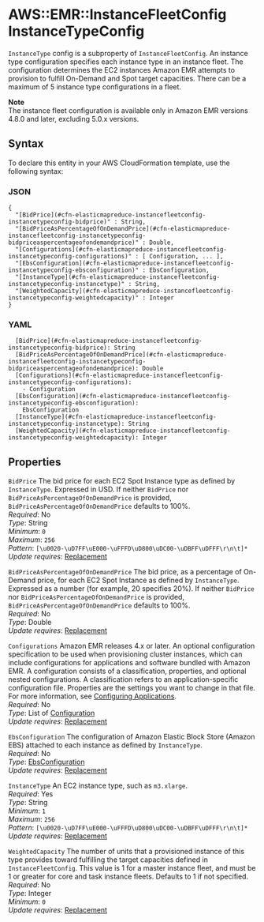 # AWS::EMR::InstanceFleetConfig InstanceTypeConfig<a name="aws-properties-elasticmapreduce-instancefleetconfig-instancetypeconfig"></a>

`InstanceType` config is a subproperty of `InstanceFleetConfig`\. An instance type configuration specifies each instance type in an instance fleet\. The configuration determines the EC2 instances Amazon EMR attempts to provision to fulfill On\-Demand and Spot target capacities\. There can be a maximum of 5 instance type configurations in a fleet\.

**Note**  
The instance fleet configuration is available only in Amazon EMR versions 4\.8\.0 and later, excluding 5\.0\.x versions\.

## Syntax<a name="aws-properties-elasticmapreduce-instancefleetconfig-instancetypeconfig-syntax"></a>

To declare this entity in your AWS CloudFormation template, use the following syntax:

### JSON<a name="aws-properties-elasticmapreduce-instancefleetconfig-instancetypeconfig-syntax.json"></a>

```
{
  "[BidPrice](#cfn-elasticmapreduce-instancefleetconfig-instancetypeconfig-bidprice)" : String,
  "[BidPriceAsPercentageOfOnDemandPrice](#cfn-elasticmapreduce-instancefleetconfig-instancetypeconfig-bidpriceaspercentageofondemandprice)" : Double,
  "[Configurations](#cfn-elasticmapreduce-instancefleetconfig-instancetypeconfig-configurations)" : [ Configuration, ... ],
  "[EbsConfiguration](#cfn-elasticmapreduce-instancefleetconfig-instancetypeconfig-ebsconfiguration)" : EbsConfiguration,
  "[InstanceType](#cfn-elasticmapreduce-instancefleetconfig-instancetypeconfig-instancetype)" : String,
  "[WeightedCapacity](#cfn-elasticmapreduce-instancefleetconfig-instancetypeconfig-weightedcapacity)" : Integer
}
```

### YAML<a name="aws-properties-elasticmapreduce-instancefleetconfig-instancetypeconfig-syntax.yaml"></a>

```
  [BidPrice](#cfn-elasticmapreduce-instancefleetconfig-instancetypeconfig-bidprice): String
  [BidPriceAsPercentageOfOnDemandPrice](#cfn-elasticmapreduce-instancefleetconfig-instancetypeconfig-bidpriceaspercentageofondemandprice): Double
  [Configurations](#cfn-elasticmapreduce-instancefleetconfig-instancetypeconfig-configurations): 
    - Configuration
  [EbsConfiguration](#cfn-elasticmapreduce-instancefleetconfig-instancetypeconfig-ebsconfiguration): 
    EbsConfiguration
  [InstanceType](#cfn-elasticmapreduce-instancefleetconfig-instancetypeconfig-instancetype): String
  [WeightedCapacity](#cfn-elasticmapreduce-instancefleetconfig-instancetypeconfig-weightedcapacity): Integer
```

## Properties<a name="aws-properties-elasticmapreduce-instancefleetconfig-instancetypeconfig-properties"></a>

`BidPrice`  <a name="cfn-elasticmapreduce-instancefleetconfig-instancetypeconfig-bidprice"></a>
The bid price for each EC2 Spot Instance type as defined by `InstanceType`\. Expressed in USD\. If neither `BidPrice` nor `BidPriceAsPercentageOfOnDemandPrice` is provided, `BidPriceAsPercentageOfOnDemandPrice` defaults to 100%\.   
*Required*: No  
*Type*: String  
*Minimum*: `0`  
*Maximum*: `256`  
*Pattern*: `[\u0020-\uD7FF\uE000-\uFFFD\uD800\uDC00-\uDBFF\uDFFF\r\n\t]*`  
*Update requires*: [Replacement](https://docs.aws.amazon.com/AWSCloudFormation/latest/UserGuide/using-cfn-updating-stacks-update-behaviors.html#update-replacement)

`BidPriceAsPercentageOfOnDemandPrice`  <a name="cfn-elasticmapreduce-instancefleetconfig-instancetypeconfig-bidpriceaspercentageofondemandprice"></a>
The bid price, as a percentage of On\-Demand price, for each EC2 Spot Instance as defined by `InstanceType`\. Expressed as a number \(for example, 20 specifies 20%\)\. If neither `BidPrice` nor `BidPriceAsPercentageOfOnDemandPrice` is provided, `BidPriceAsPercentageOfOnDemandPrice` defaults to 100%\.  
*Required*: No  
*Type*: Double  
*Update requires*: [Replacement](https://docs.aws.amazon.com/AWSCloudFormation/latest/UserGuide/using-cfn-updating-stacks-update-behaviors.html#update-replacement)

`Configurations`  <a name="cfn-elasticmapreduce-instancefleetconfig-instancetypeconfig-configurations"></a>
Amazon EMR releases 4\.x or later\.
An optional configuration specification to be used when provisioning cluster instances, which can include configurations for applications and software bundled with Amazon EMR\. A configuration consists of a classification, properties, and optional nested configurations\. A classification refers to an application\-specific configuration file\. Properties are the settings you want to change in that file\. For more information, see [Configuring Applications](https://docs.aws.amazon.com/emr/latest/ReleaseGuide/emr-configure-apps.html)\.  
*Required*: No  
*Type*: List of [Configuration](aws-properties-elasticmapreduce-instancefleetconfig-configuration.md)  
*Update requires*: [Replacement](https://docs.aws.amazon.com/AWSCloudFormation/latest/UserGuide/using-cfn-updating-stacks-update-behaviors.html#update-replacement)

`EbsConfiguration`  <a name="cfn-elasticmapreduce-instancefleetconfig-instancetypeconfig-ebsconfiguration"></a>
The configuration of Amazon Elastic Block Store \(Amazon EBS\) attached to each instance as defined by `InstanceType`\.   
*Required*: No  
*Type*: [EbsConfiguration](aws-properties-elasticmapreduce-instancefleetconfig-ebsconfiguration.md)  
*Update requires*: [Replacement](https://docs.aws.amazon.com/AWSCloudFormation/latest/UserGuide/using-cfn-updating-stacks-update-behaviors.html#update-replacement)

`InstanceType`  <a name="cfn-elasticmapreduce-instancefleetconfig-instancetypeconfig-instancetype"></a>
An EC2 instance type, such as `m3.xlarge`\.   
*Required*: Yes  
*Type*: String  
*Minimum*: `1`  
*Maximum*: `256`  
*Pattern*: `[\u0020-\uD7FF\uE000-\uFFFD\uD800\uDC00-\uDBFF\uDFFF\r\n\t]*`  
*Update requires*: [Replacement](https://docs.aws.amazon.com/AWSCloudFormation/latest/UserGuide/using-cfn-updating-stacks-update-behaviors.html#update-replacement)

`WeightedCapacity`  <a name="cfn-elasticmapreduce-instancefleetconfig-instancetypeconfig-weightedcapacity"></a>
The number of units that a provisioned instance of this type provides toward fulfilling the target capacities defined in `InstanceFleetConfig`\. This value is 1 for a master instance fleet, and must be 1 or greater for core and task instance fleets\. Defaults to 1 if not specified\.   
*Required*: No  
*Type*: Integer  
*Minimum*: `0`  
*Update requires*: [Replacement](https://docs.aws.amazon.com/AWSCloudFormation/latest/UserGuide/using-cfn-updating-stacks-update-behaviors.html#update-replacement)